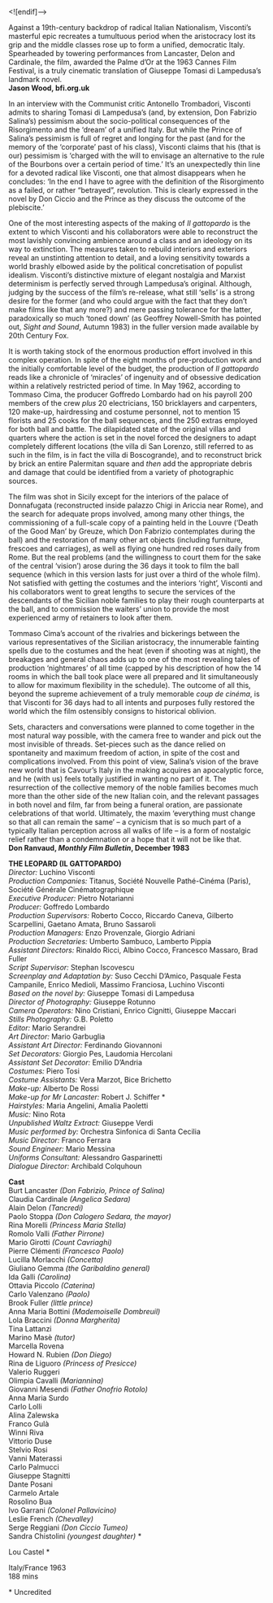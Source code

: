 
<![endif]-->

Against a 19th-century backdrop of radical Italian Nationalism, Visconti’s masterful epic recreates a tumultuous period when the aristocracy lost its grip and the middle classes rose up to form a unified, democratic Italy. Spearheaded by towering performances from Lancaster, Delon and Cardinale, the film, awarded the Palme d’Or at the 1963 Cannes Film Festival, is a truly cinematic translation of Giuseppe Tomasi di Lampedusa’s landmark novel.  
**Jason Wood, bfi.org.uk**  

In an interview with the Communist critic Antonello Trombadori, Visconti admits to sharing Tomasi di Lampedusa’s (and, by extension, Don Fabrizio Salina’s) pessimism about the socio-political consequences of the Risorgimento and the ‘dream’ of a unified Italy. But while the Prince of Salina’s pessimism is full of regret and longing for the past (and for the memory of the ‘corporate’ past of his class), Visconti claims that his (that is our) pessimism is ‘charged with the will to envisage an alternative to the rule of the Bourbons over a certain period of time.’ It’s an unexpectedly thin line for a devoted radical like Visconti, one that almost disappears when he concludes: ‘In the end I have to agree with the definition of the Risorgimento as a failed, or rather “betrayed”, revolution. This is clearly expressed in the novel by Don Ciccio and the Prince as they discuss the outcome of the plebiscite.’

One of the most interesting aspects of the making of _Il gattopardo_ is the extent to which Visconti and his collaborators were able to reconstruct the most lavishly convincing ambience around a class and an ideology on its way to extinction. The measures taken to rebuild interiors and exteriors reveal an unstinting attention to detail, and a loving sensitivity towards a world brashly elbowed aside by the political concretisation of populist idealism. Visconti’s distinctive mixture of elegant nostalgia and Marxist determinism is perfectly served through Lampedusa’s original. Although, judging by the success of the film’s re-release, what still ‘sells’ is a strong desire for the former (and who could argue with the fact that they don’t make films like that any more?) and mere passing tolerance for the latter, paradoxically so much ‘toned down’ (as Geoffrey Nowell-Smith has pointed out, _Sight and Sound_, Autumn 1983) in the fuller version made available by 20th Century Fox.

It is worth taking stock of the enormous production effort involved in this complex operation. In spite of the eight months of pre-production work and the initially comfortable level of the budget, the production of _Il gattopardo_ reads like a chronicle of ‘miracles’ of ingenuity and of obsessive dedication within a relatively restricted period of time. In May 1962, according to Tommaso Cima, the producer Goffredo Lombardo had on his payroll 200 members of the crew _plus_ 20 electricians, 150 bricklayers and carpenters, 120 make-up, hairdressing and costume personnel, not to mention 15 florists and 25 cooks for the ball sequences, and the 250 extras employed for both ball and battle. The dilapidated state of the original villas and quarters where the action is set in the novel forced the designers to adapt completely different locations (the villa di San Lorenzo, still referred to as such in the film, is in fact the villa di Boscogrande), and to reconstruct brick by brick an entire Palermitan square and _then_ add the appropriate debris and damage that could be identified from a variety of photographic sources.

The film was shot in Sicily except for the interiors of the palace of Donnafugata (reconstructed inside palazzo Chigi in Ariccia near Rome), and the search for adequate props involved, among many other things, the commissioning of a full-scale copy of a painting held in the Louvre (‘Death of the Good Man’ by Greuze, which Don Fabrizio contemplates during the ball) and the restoration of many other art objects (including furniture, frescoes and carriages), as well as flying one hundred red roses daily from Rome. But the real problems (and the willingness to court them for the sake of the central ‘vision’) arose during the 36 days it took to film the ball sequence (which in this version lasts for just over a third of the whole film). Not satisfied with getting the costumes and the interiors ‘right’, Visconti and his collaborators went to great lengths to secure the services of the descendants of the Sicilian noble families to play their rough counterparts at the ball, and to commission the waiters’ union to provide the most experienced army of retainers to look after them.

Tommaso Cima’s account of the rivalries and bickerings between the various representatives of the Sicilian aristocracy, the innumerable fainting spells due to the costumes and the heat (even if shooting was at night), the breakages and general chaos adds up to one of the most revealing tales of production ‘nightmares’ of all time (capped by his description of how the 14 rooms in which the ball took place were all prepared and lit simultaneously to allow for maximum flexibility in the schedule). The outcome of all this, beyond the supreme achievement of a truly memorable _coup de cinéma_, is that Visconti for 36 days had to all intents and purposes fully restored the world which the film ostensibly consigns to historical oblivion.

Sets, characters and conversations were planned to come together in the most natural way possible, with the camera free to wander and pick out the most invisible of threads. Set-pieces such as the dance relied on spontaneity and maximum freedom of action, in spite of the cost and complications involved. From this point of view, Salina’s vision of the brave new world that is Cavour’s Italy in the making acquires an apocalyptic force, and he (with us) feels totally justified in wanting no part of it. The resurrection of the collective memory of the noble families becomes much more than the other side of the new Italian coin, and the relevant passages in both novel and film, far from being a funeral oration, are passionate celebrations of that world. Ultimately, the maxim ‘everything must change so that all can remain the same’ – a cynicism that is so much part of a typically Italian perception across all walks of life – is a form of nostalgic relief rather than a condemnation or a hope that it will not be like that.  
**Don Ranvaud, _Monthly Film Bulletin_, December 1983**  

**THE LEOPARD (IL GATTOPARDO)**  
_Director:_ Luchino Visconti  
_Production Companies:_ Titanus, Société Nouvelle Pathé-Cinéma (Paris), Société Générale Cinématographique  
_Executive Producer:_ Pietro Notarianni  
_Producer:_ Goffredo Lombardo  
_Production Supervisors:_ Roberto Cocco, Riccardo Caneva, Gilberto Scarpellini, Gaetano Amata, Bruno Sassaroli  
_Production Managers:_ Enzo Provenzale, Giorgio Adriani  
_Production Secretaries:_ Umberto Sambuco, Lamberto Pippia  
_Assistant Directors:_ Rinaldo Ricci, Albino Cocco, Francesco Massaro, Brad Fuller  
_Script Supervisor:_ Stephan Iscovescu  
_Screenplay and Adaptation by:_ Suso Cecchi D’Amico, Pasquale Festa Campanile, Enrico Medioli, Massimo Franciosa,
Luchino Visconti  
_Based on the novel by:_ Giuseppe Tomasi di Lampedusa  
_Director of Photography:_ Giuseppe Rotunno  
_Camera Operators:_ Nino Cristiani, Enrico Cignitti, Giuseppe Maccari  
_Stills Photography:_ G.B. Poletto  
_Editor:_ Mario Serandrei  
_Art Director:_ Mario Garbuglia  
_Assistant Art Director:_ Ferdinando Giovannoni  
_Set Decorators:_ Giorgio Pes, Laudomia Hercolani  
_Assistant Set Decorator:_ Emilio D’Andria  
_Costumes:_ Piero Tosi  
_Costume Assistants:_ Vera Marzot, Bice Brichetto  
_Make-up:_ Alberto De Rossi  
_Make-up for Mr Lancaster:_ Robert J. Schiffer *  
_Hairstyles:_ Maria Angelini, Amalia Paoletti  
_Music:_ Nino Rota  
_Unpublished Waltz Extract:_ Giuseppe Verdi  
_Music performed by:_ Orchestra Sinfonica di Santa Cecilia  
_Music Director:_ Franco Ferrara  
_Sound Engineer:_ Mario Messina  
_Uniforms Consultant:_ Alessandro Gasparinetti  
_Dialogue Director:_ Archibald Colquhoun  

**Cast**  
Burt Lancaster _(Don Fabrizio, Prince of Salina)_  
Claudia Cardinale _(Angelica Sedara)_  
Alain Delon _(Tancredi)_  
Paolo Stoppa _(Don Calogero Sedara, the mayor)_  
Rina Morelli _(Princess Maria Stella)_  
Romolo Valli _(Father Pirrone)_  
Mario Girotti _(Count Cavriaghi)_  
Pierre Clémenti _(Francesco Paolo)_  
Lucilla Morlacchi _(Concetta)_  
Giuliano Gemma _(the Garibaldino general)_  
Ida Galli _(Carolina)_  
Ottavia Piccolo _(Caterina)_  
Carlo Valenzano _(Paolo)_  
Brook Fuller _(little prince)_  
Anna Maria Bottini _(Mademoiselle Dombreuil)_  
Lola Braccini _(Donna Margherita)_  
Tina Lattanzi  
Marino Masè _(tutor)_  
Marcella Rovena  
Howard N. Rubien _(Don Diego)_  
Rina de Liguoro _(Princess of Presicce)_  
Valerio Ruggeri  
Olimpia Cavalli _(Mariannina)_  
Giovanni Mesendi _(Father Onofrio Rotolo)_  
Anna Maria Surdo  
Carlo Lolli  
Alina Zalewska  
Franco Gulà  
Winni Riva  
Vittorio Duse  
Stelvio Rosi  
Vanni Materassi  
Carlo Palmucci  
Giuseppe Stagnitti  
Dante Posani  
Carmelo Artale  
Rosolino Bua  
Ivo Garrani _(Colonel Pallavicino)_  
Leslie French _(Chevalley)_  
Serge Reggiani _(Don Ciccio Tumeo)_  
Sandra Chistolini _(youngest daughter)_ *  

Lou Castel *  

Italy/France 1963  
188 mins  

\* Uncredited
<!--stackedit_data:
eyJoaXN0b3J5IjpbLTExMzUwMDQ2MjNdfQ==
-->